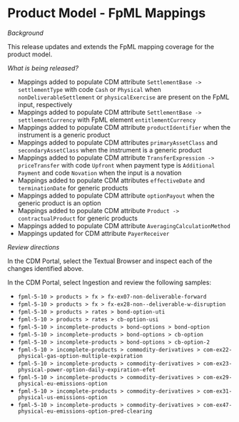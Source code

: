 # Product Model - FpML Mappings

_Background_

This release updates and extends the FpML mapping coverage for the product model.

_What is being released?_

* Mappings added to populate CDM attribute `SettlementBase -> settlementType` with code `Cash` or `Physical` when `nonDeliverableSettlement` or `physicalExercise` are present on the FpML input, respectively
* Mappings added to populate CDM attribute `SettlementBase -> settlementCurrency` with FpML element `entitlementCurrency`
* Mappings added to populate CDM attribute `productIdentifier` when the  instrument is a generic product
* Mappings added to populate CDM attributes `primaryAssetClass` and `secondaryAssetClass` when the  instrument is a generic product
* Mappings added to populate CDM attribute `TransferExpression -> priceTransfer` with code `Upfront` when payment type is `Additional Payment` and code `Novation` when the input is a novation
* Mappings added to populate CDM attributes `effectiveDate` and `terminationDate` for generic products
* Mappings added to populate CDM attribute `optionPayout` when the generic product is an option
* Mappings added to populate CDM attribute `Product -> contractualProduct` for generic products
* Mappings added to populate CDM attribute `AveragingCalculationMethod`
* Mappings updated for CDM attribute `PayerReceiver`

_Review directions_

In the CDM Portal, select the Textual Browser and inspect each of the changes identified above.

In the CDM Portal, select Ingestion and review the following samples: 

* `fpml-5-10 > products > fx > fx-ex07-non-deliverable-forward`
* `fpml-5-10 > products > fx > fx-ex28-non--deliverable-w-disruption`
* `fpml-5-10 > products > rates > bond-option-uti`
* `fpml-5-10 > products > rates > cb-option-usi`
* `fpml-5-10 > incomplete-products > bond-options > bond-option`
* `fpml-5-10 > incomplete-products > bond-options > cb-option`
* `fpml-5-10 > incomplete-products > bond-options > cb-option-2`
* `fpml-5-10 > incomplete-products > commodity-derivatives > com-ex22-physical-gas-option-multiple-expiration`
* `fpml-5-10 > incomplete-products > commodity-derivatives > com-ex23-physical-power-option-daily-expiration-efet`
* `fpml-5-10 > incomplete-products > commodity-derivatives > com-ex29-physical-eu-emissions-option`
* `fpml-5-10 > incomplete-products > commodity-derivatives > com-ex31-physical-us-emissions-option`
* `fpml-5-10 > incomplete-products > commodity-derivatives > com-ex47-physical-eu-emissions-option-pred-clearing`
